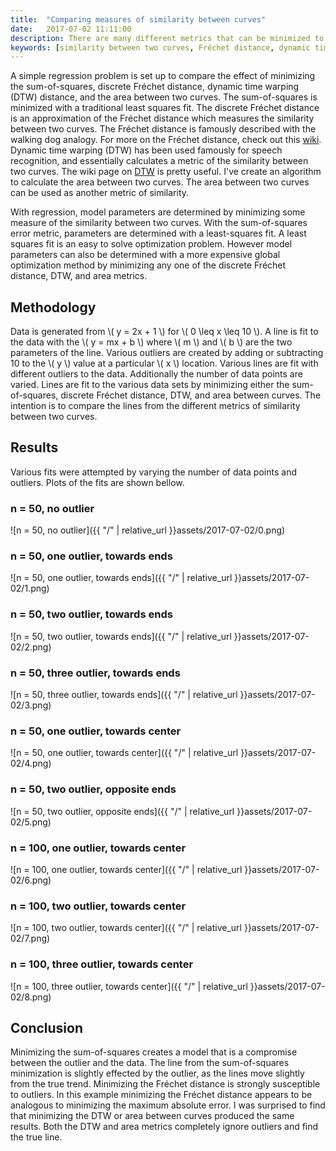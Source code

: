 ```yaml
---
title:  "Comparing measures of similarity between curves"
date:   2017-07-02 11:11:00
description: There are many different metrics that can be minimized to determine how similar two different curves are. This post looks at fitting a line to data points by minimizing different metrics of similarity. A least squares optimization is done which minimizes the sum-of-squares. The traditional least squares fit is compared to minimizing the discrete Fréchet distance, the dynamic time warping (DTW) distance, and my own area metric.
keywords: [similarity between two curves, Fréchet distance, dynamic time warping, DTW, Python]
---
```


A simple regression problem is set up to compare the effect of minimizing the sum-of-squares, discrete Fréchet distance, dynamic time warping (DTW) distance, and the area between two curves. The sum-of-squares is minimized with a traditional least squares fit. The discrete Fréchet distance is an approximation of the Fréchet distance which measures the similarity between two curves.  The Fréchet distance is famously described with the walking dog analogy. For more on the Fréchet distance, check out this [wiki](https://en.wikipedia.org/wiki/Fr%C3%A9chet_distance). Dynamic time warping (DTW) has been used famously for speech recognition, and essentially calculates a metric of the similarity between two curves. The wiki page on [DTW](https://en.wikipedia.org/wiki/Dynamic_time_warping) is pretty useful. I've create an algorithm to calculate the area between two curves. The area between two curves can be used as another metric of similarity.

With regression, model parameters are determined by minimizing some measure of the similarity between two curves. With the sum-of-squares error metric, parameters are determined with a least-squares fit. A least squares fit is an easy to solve optimization problem. However model parameters can also be determined with a more expensive global optimization method by minimizing any one of the discrete Fréchet distance, DTW, and area metrics.

## Methodology
Data is generated from <span>\\( y = 2x + 1 \\)</span> for <span>\\( 0 \leq x \leq 10 \\)</span>. A line is fit to the data with the <span>\\( y = mx + b \\)</span> where <span>\\( m \\)</span> and <span>\\( b \\)</span> are the two parameters of the line. Various outliers are created by adding or subtracting 10 to the <span>\\( y \\)</span> value at a particular <span>\\( x \\)</span> location. Various lines are fit with different outliers to the data. Additionally the number of data points are varied. Lines are fit to the various data sets by minimizing either the sum-of-squares, discrete Fréchet distance, DTW, and area between curves. The intention is to compare the lines from the different metrics of similarity between two curves.

## Results
Various fits were attempted by varying the number of data points and outliers. Plots of the fits are shown bellow.

### n = 50, no outlier
![n = 50, no outlier]({{ "/" | relative_url  }}assets/2017-07-02/0.png)

### n = 50, one outlier, towards ends
![n = 50, one outlier, towards ends]({{ "/" | relative_url  }}assets/2017-07-02/1.png)

### n = 50, two outlier, towards ends
![n = 50, two outlier, towards ends]({{ "/" | relative_url  }}assets/2017-07-02/2.png)

### n = 50, three outlier, towards ends
![n = 50, three outlier, towards ends]({{ "/" | relative_url  }}assets/2017-07-02/3.png)

### n = 50, one outlier, towards center
![n = 50, one outlier, towards center]({{ "/" | relative_url  }}assets/2017-07-02/4.png)

### n = 50, two outlier, opposite ends
![n = 50, two outlier, opposite ends]({{ "/" | relative_url  }}assets/2017-07-02/5.png)

### n = 100, one outlier, towards center
![n = 100, one outlier, towards center]({{ "/" | relative_url  }}assets/2017-07-02/6.png)

### n = 100, two outlier, towards center
![n = 100, two outlier, towards center]({{ "/" | relative_url  }}assets/2017-07-02/7.png)

### n = 100, three outlier, towards center
![n = 100, three outlier, towards center]({{ "/" | relative_url  }}assets/2017-07-02/8.png)

## Conclusion
Minimizing the sum-of-squares creates a model that is a compromise between the outlier and the data. The line from the sum-of-squares minimization is slightly effected by the outlier, as the lines move slightly from the true trend. Minimizing the Fréchet distance is strongly susceptible to outliers. In this example minimizing the Fréchet distance appears to be analogous to minimizing the maximum absolute error. I was surprised to find that minimizing the DTW or area between curves produced the same results. Both the DTW and area metrics completely ignore outliers and find the true line.
